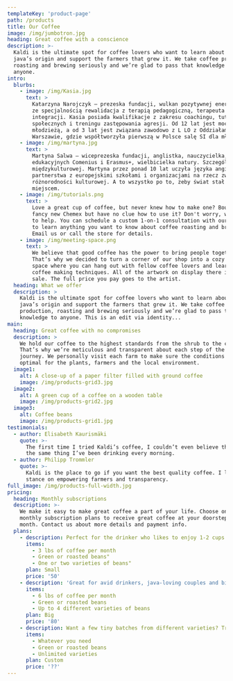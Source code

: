 ```yaml
---
templateKey: 'product-page'
path: /products
title: Our Coffee
image: /img/jumbotron.jpg
heading: Great coffee with a conscience
description: >-
  Kaldi is the ultimate spot for coffee lovers who want to learn about their
  java’s origin and support the farmers that grew it. We take coffee production,
  roasting and brewing seriously and we’re glad to pass that knowledge to
  anyone.
intro:
  blurbs:
    - image: /img/Kasia.jpg
      text: >
        Katarzyna Narojczyk – prezeska fundacji, wulkan pozytywnej energii, magister pedagogiki specjalnej
        ze specjalnością rewalidacja z terapią pedagogiczną, terapeuta integracji sensorycznej i bilateralnej
        integracji. Kasia posiada kwalifikacje z zakresu coachingu, tutoringu, NVC, treningu umiejętności
        społecznych i treningu zastępowania agresji. Od 12 lat jest mocno zaangażowana pracę z dziećmi i
        młodzieżą, a od 3 lat jest związana zawodowo z L LO z Oddziałami Integracyjnymi im. Ruy Barbosy w
        Warszawie, gdzie współtworzyła pierwszą w Polsce salę SI dla młodzieży szkół ponadpodstawowych..
    - image: /img/martyna.jpg
      text: >
        Martyna Salwa – wiceprezeska fundacji, anglistka, nauczycielka, koordynatorka projektów
        edukacyjnych Comenius i Erasmus+, wielbicielka natury. Szczególnie bliska jest jej koncepcja edukacji
        międzykulturowej. Martyna przez ponad 10 lat uczyła języka angielskiego, jednocześnie tworząc
        partnerstwa z europejskimi szkołami i organizacjami na rzecz zwiększania świadomości i zrozumienia
        różnorodności kulturowej. A to wszystko po to, żeby świat stał się bardziej życzliwym i przyjaznym
        miejscem.
    - image: /img/tutorials.png
      text: >
        Love a great cup of coffee, but never knew how to make one? Bought a
        fancy new Chemex but have no clue how to use it? Don't worry, we’re here
        to help. You can schedule a custom 1-on-1 consultation with our baristas
        to learn anything you want to know about coffee roasting and brewing.
        Email us or call the store for details.
    - image: /img/meeting-space.png
      text: >
        We believe that good coffee has the power to bring people together.
        That’s why we decided to turn a corner of our shop into a cozy meeting
        space where you can hang out with fellow coffee lovers and learn about
        coffee making techniques. All of the artwork on display there is for
        sale. The full price you pay goes to the artist.
  heading: What we offer
  description: >
    Kaldi is the ultimate spot for coffee lovers who want to learn about their
    java’s origin and support the farmers that grew it. We take coffee
    production, roasting and brewing seriously and we’re glad to pass that
    knowledge to anyone. This is an edit via identity...
main:
  heading: Great coffee with no compromises
  description: >
    We hold our coffee to the highest standards from the shrub to the cup.
    That’s why we’re meticulous and transparent about each step of the coffee’s
    journey. We personally visit each farm to make sure the conditions are
    optimal for the plants, farmers and the local environment.
  image1:
    alt: A close-up of a paper filter filled with ground coffee
    image: /img/products-grid3.jpg
  image2:
    alt: A green cup of a coffee on a wooden table
    image: /img/products-grid2.jpg
  image3:
    alt: Coffee beans
    image: /img/products-grid1.jpg
testimonials:
  - author: Elisabeth Kaurismäki
    quote: >-
      The first time I tried Kaldi’s coffee, I couldn’t even believe that was
      the same thing I’ve been drinking every morning.
  - author: Philipp Trommler
    quote: >-
      Kaldi is the place to go if you want the best quality coffee. I love their
      stance on empowering farmers and transparency.
full_image: /img/products-full-width.jpg
pricing:
  heading: Monthly subscriptions
  description: >-
    We make it easy to make great coffee a part of your life. Choose one of our
    monthly subscription plans to receive great coffee at your doorstep each
    month. Contact us about more details and payment info.
  plans:
    - description: Perfect for the drinker who likes to enjoy 1-2 cups per day.
      items:
        - 3 lbs of coffee per month
        - Green or roasted beans"
        - One or two varieties of beans"
      plan: Small
      price: '50'
    - description: 'Great for avid drinkers, java-loving couples and bigger crowds'
      items:
        - 6 lbs of coffee per month
        - Green or roasted beans
        - Up to 4 different varieties of beans
      plan: Big
      price: '80'
    - description: Want a few tiny batches from different varieties? Try our custom plan
      items:
        - Whatever you need
        - Green or roasted beans
        - Unlimited varieties
      plan: Custom
      price: '??'
---
```


